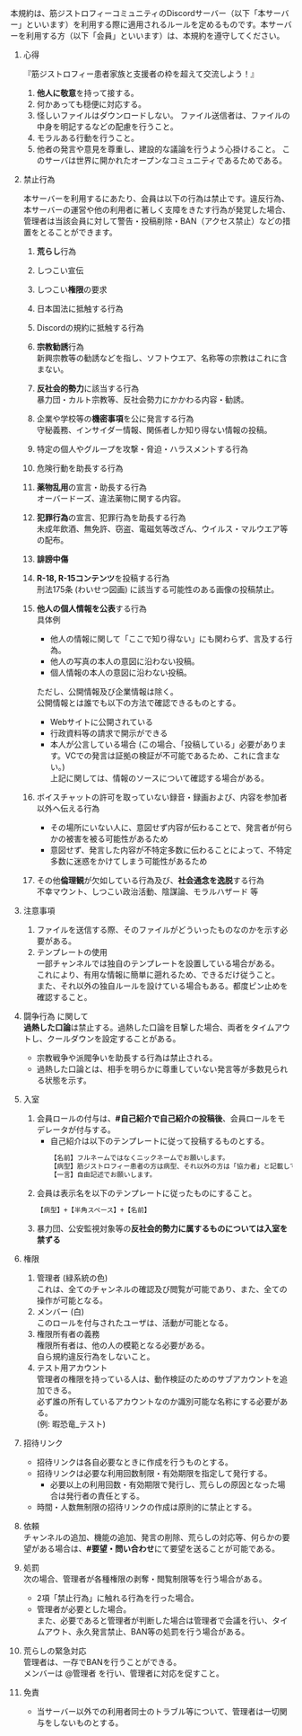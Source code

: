 本規約は、筋ジストロフィーコミュニティのDiscordサーバー（以下「本サーバー」といいます）を利用する際に適用されるルールを定めるものです。本サーバーを利用する方（以下「会員」といいます）は、本規約を遵守してください。

1. 心得

    『筋ジストロフィー患者家族と支援者の枠を超えて交流しよう！』
    
    1. **他人に敬意**を持って接する。
    2. 何かあっても穏便に対応する。
    3. 怪しいファイルはダウンロードしない。
        ファイル送信者は、ファイルの中身を明記するなどの配慮を行うこと。
    4. モラルある行動を行うこと。
    5. 他者の発言や意見を尊重し、建設的な議論を行うよう心掛けること。
        このサーバは世界に開かれたオープンなコミュニティであるためである。
       

2. 禁止行為

    本サーバーを利用するにあたり、会員は以下の行為は禁止です。違反行為、本サーバーの運営や他の利用者に著しく支障をきたす行為が発覚した場合、管理者は当該会員に対して警告・投稿削除・BAN（アクセス禁止）などの措置をとることができます。

    1. **荒らし**行為
    2. しつこい宣伝  
    3. しつこい**権限**の要求  
    4. 日本国法に抵触する行為  
    5. Discordの規約に抵触する行為  
    6. **宗教勧誘**行為  
        新興宗教等の勧誘などを指し、ソフトウエア、名称等の宗教はこれに含まない。
    7. **反社会的勢力**に該当する行為  
        暴力団・カルト宗教等、反社会勢力にかかわる内容・勧誘。
    8. 企業や学校等の**機密事項**を公に発言する行為  
        守秘義務、インサイダー情報、関係者しか知り得ない情報の投稿。
    9. 特定の個人やグループを攻撃・脅迫・ハラスメントする行為
    10. 危険行動を助長する行為  
    11. **薬物乱用**の宣言・助長する行為  
        オーバードーズ、違法薬物に関する内容。
    12. **犯罪行為**の宣言、犯罪行為を助長する行為  
        未成年飲酒、無免許、窃盗、電磁気等改ざん、ウイルス・マルウエア等の配布。  
    13. **誹謗中傷**  
    14. **R-18, R-15コンテンツ**を投稿する行為  
        刑法175条 (わいせつ図画) に該当する可能性のある画像の投稿禁止。
    15. **他人の個人情報を公表**する行為  
        具体例  
        - 他人の情報に関して「ここで知り得ない」にも関わらず、言及する行為。
        - 他人の写真の本人の意図に沿わない投稿。
        - 個人情報の本人の意図に沿わない投稿。
        
        ただし、公開情報及び企業情報は除く。        
        公開情報とは誰でも以下の方法で確認できるものとする。
        - Webサイトに公開されている
        - 行政資料等の請求で開示ができる
        - 本人が公言している場合 (この場合、「投稿している」必要があります。VCでの発言は証拠の検証が不可能であるため、これに含まない。) <br> 上記に関しては、情報のソースについて確認する場合がある。    
    16. ボイスチャットの許可を取っていない録音・録画および、内容を参加者以外へ伝える行為  
        - その場所にいない人に、意図せず内容が伝わることで、発言者が何らかの被害を被る可能性があるため
        - 意図せず、発言した内容が不特定多数に伝わることによって、不特定多数に迷惑をかけてしまう可能性があるため
    17. その他**倫理観**が欠如している行為及び、**社会通念を逸脱**する行為  
        不幸マウント、しつこい政治活動、陰謀論、モラルハザード 等


3. 注意事項
    1. ファイルを送信する際、そのファイルがどういったものなのかを示す必要がある。
    2. テンプレートの使用  
        一部チャンネルでは独自のテンプレートを設置している場合がある。  
        これにより、有用な情報に簡単に遡れるため、できるだけ従うこと。  
        また、それ以外の独自ルールを設けている場合もある。都度ピン止めを確認すること。


4. 闘争行為 に関して  
    **過熱した口論**は禁止する。過熱した口論を目撃した場合、両者をタイムアウトし、クールダウンを設定することがある。
    - 宗教戦争や派閥争いを助長する行為は禁止される。
    - 過熱した口論とは、相手を明らかに尊重していない発言等が多数見られる状態を示す。
    

5. 入室  
    1. 会員ロールの付与は、**#自己紹介で自己紹介の投稿後**、会員ロールをモデレータが付与する。
        - 自己紹介は以下のテンプレートに従って投稿するものとする。
            ```md
            【名前】フルネームではなくニックネームでお願いします。
            【病型】筋ジストロフィー患者の方は病型、それ以外の方は「協力者」と記載してください。
            【一言】自由記述でお願いします。
            ```
    2. 会員は表示名を以下のテンプレートに従ったものにすること。
        ```md
        【病型】+【半角スペース】+【名前】
    4. 暴力団、公安監視対象等の**反社会的勢力に属するものについては入室を禁ずる**
　　

7. 権限  
    1. 管理者 (緑系統の色)  
        これは、全てのチャンネルの確認及び閲覧が可能であり、また、全ての操作が可能となる。
    4. メンバー (白)  
        このロールを付与されたユーザは、活動が可能となる。
    5. 権限所有者の義務  
        権限所有者は、他の人の模範となる必要がある。  
        自ら規約違反行為をしないこと。
    6. テスト用アカウント  
        管理者の権限を持っている人は、動作検証のためのサブアカウントを追加できる。  
        必ず誰の所有しているアカウントなのか識別可能な名称にする必要がある。  
        (例: 暇恐竜_テスト)


8. 招待リンク  
    - 招待リンクは各自必要なときに作成を行うものとする。  
    - 招待リンクは必要な利用回数制限・有効期限を指定して発行する。  
        - 必要以上の利用回数・有効期限で発行し、荒らしの原因となった場合は発行者の責任とする。  
    - 時間・人数無制限の招待リンクの作成は原則的に禁止とする。


9. 依頼  
    チャンネルの追加、機能の追加、発言の削除、荒らしの対応等、何らかの要望がある場合は、**#要望・問い合わせ**にて要望を送ることが可能である。  


10. 処罰  
    次の場合、管理者が各種権限の剥奪・閲覧制限等を行う場合がある。  
    - 2項「禁止行為」に触れる行為を行った場合。  
    - 管理者が必要とした場合。  
    また、必要であると管理者が判断した場合は管理者で会議を行い、タイムアウト、永久発言禁止、BAN等の処罰を行う場合がある。  


11. 荒らしの緊急対応  
    管理者は、一存でBANを行うことができる。  
    メンバーは @管理者 を行い、管理者に対応を促すこと。


12. 免責
    - 当サーバー以外での利用者同士のトラブル等について、管理者は一切関与をしないものとする。
